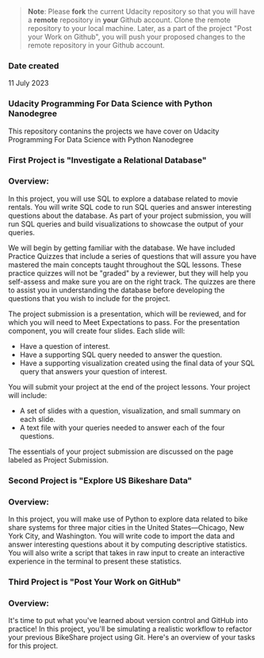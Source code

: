 >**Note**: Please **fork** the current Udacity repository so that you will have a **remote** repository in **your** Github account. Clone the remote repository to your local machine. Later, as a part of the project "Post your Work on Github", you will push your proposed changes to the remote repository in your Github account.

### Date created
11 July 2023

### Udacity Programming For Data Science with Python Nanodegree
This repository contanins the projects we have cover on Udacity Programming For Data Science with Python Nanodegree

### First Project is "Investigate a Relational Database"
### Overview:
In this project, you will use SQL to explore a database related to movie rentals. You will write SQL code to run SQL queries and answer interesting questions about the database. As part of your project submission, you will run SQL queries and build visualizations to showcase the output of your queries.

We will begin by getting familiar with the database. We have included Practice Quizzes that include a series of questions that will assure you have mastered the main concepts taught throughout the SQL lessons. These practice quizzes will not be "graded" by a reviewer, but they will help you self-assess and make sure you are on the right track. The quizzes are there to assist you in understanding the database before developing the questions that you wish to include for the project.

The project submission is a presentation, which will be reviewed, and for which you will need to Meet Expectations to pass. For the presentation component, you will create four slides. Each slide will:

- Have a question of interest.
- Have a supporting SQL query needed to answer the question.
- Have a supporting visualization created using the final data of your SQL query that answers your question of interest.

You will submit your project at the end of the project lessons. Your project will include:

- A set of slides with a question, visualization, and small summary on each slide.
- A text file with your queries needed to answer each of the four questions.

The essentials of your project submission are discussed on the page labeled as Project Submission.


### Second Project is "Explore US Bikeshare Data"
### Overview:
In this project, you will make use of Python to explore data related to bike share systems for three major cities in the United States—Chicago, New York City, and Washington. You will write code to import the data and answer interesting questions about it by computing descriptive statistics. You will also write a script that takes in raw input to create an interactive experience in the terminal to present these statistics.

### Third Project is "Post Your Work on GitHub"
### Overview:
It's time to put what you've learned about version control and GitHub into practice! In this project, you'll be simulating a realistic workflow to refactor your previous BikeShare project using Git. Here's an overview of your tasks for this project.
